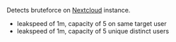 Detects bruteforce on [Nextcloud](https://nextcloud.com) instance.

 - leakspeed of 1m, capacity of 5 on same target user
 - leakspeed of 1m, capacity of 5 unique distinct users
